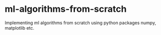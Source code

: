 # ml-algorithms-from-scratch
Implementing ml algorithms from scratch using python packages numpy, matplotlib etc.
